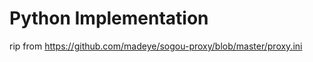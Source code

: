 Python Implementation
=====================

rip from https://github.com/madeye/sogou-proxy/blob/master/proxy.ini